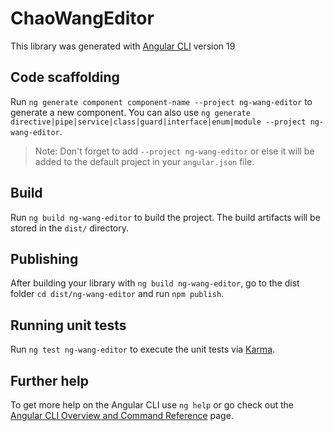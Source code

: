 # ChaoWangEditor

This library was generated with [Angular CLI](https://github.com/angular/angular-cli) version 19

## Code scaffolding

Run `ng generate component component-name --project ng-wang-editor` to generate a new component. You can also use `ng generate directive|pipe|service|class|guard|interface|enum|module --project ng-wang-editor`.
> Note: Don't forget to add `--project ng-wang-editor` or else it will be added to the default project in your `angular.json` file. 

## Build

Run `ng build ng-wang-editor` to build the project. The build artifacts will be stored in the `dist/` directory.

## Publishing

After building your library with `ng build ng-wang-editor`, go to the dist folder `cd dist/ng-wang-editor` and run `npm publish`.

## Running unit tests

Run `ng test ng-wang-editor` to execute the unit tests via [Karma](https://karma-runner.github.io).

## Further help

To get more help on the Angular CLI use `ng help` or go check out the [Angular CLI Overview and Command Reference](https://angular.io/cli) page.
